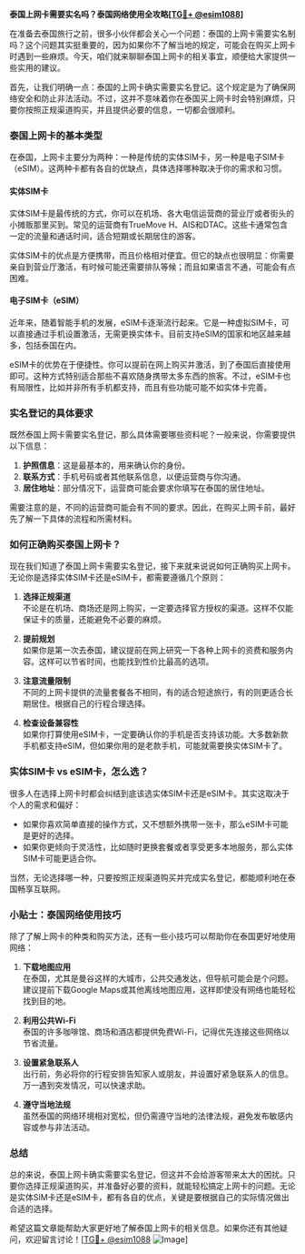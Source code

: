 **泰国上网卡需要实名吗？泰国网络使用全攻略[[TG💪+ @esim1088](https://t.me/s/esim1088)]**

在准备去泰国旅行之前，很多小伙伴都会关心一个问题：泰国的上网卡需要实名制吗？这个问题其实挺重要的，因为如果你不了解当地的规定，可能会在购买上网卡时遇到一些麻烦。今天，咱们就来聊聊泰国上网卡的相关事宜，顺便给大家提供一些实用的建议。

首先，让我们明确一点：泰国的上网卡确实需要实名登记。这个规定是为了确保网络安全和防止非法活动。不过，这并不意味着你在泰国买上网卡时会特别麻烦，只要你按照正规渠道购买，并且提供必要的信息，一切都会很顺利。

### 泰国上网卡的基本类型

在泰国，上网卡主要分为两种：一种是传统的实体SIM卡，另一种是电子SIM卡（eSIM）。这两种卡都有各自的优缺点，具体选择哪种取决于你的需求和习惯。

#### 实体SIM卡

实体SIM卡是最传统的方式，你可以在机场、各大电信运营商的营业厅或者街头的小摊贩那里买到。常见的运营商有TrueMove H、AIS和DTAC。这些卡通常包含一定的流量和通话时间，适合短期或长期居住的游客。

实体SIM卡的优点是方便携带，而且价格相对便宜。但它的缺点也很明显：你需要亲自到营业厅激活，有时候可能还需要排队等候；而且如果语言不通，可能会有点困难。

#### 电子SIM卡（eSIM）

近年来，随着智能手机的发展，eSIM卡逐渐流行起来。它是一种虚拟SIM卡，可以直接通过手机设置激活，无需更换实体卡。目前支持eSIM的国家和地区越来越多，包括泰国在内。

eSIM卡的优势在于便捷性。你可以提前在网上购买并激活，到了泰国后直接使用即可。这种方式特别适合那些不喜欢随身携带太多东西的旅客。不过，eSIM卡也有局限性，比如并非所有手机都支持，而且有些功能可能不如实体卡完善。

### 实名登记的具体要求

既然泰国上网卡需要实名登记，那么具体需要哪些资料呢？一般来说，你需要提供以下信息：

1. **护照信息**：这是最基本的，用来确认你的身份。
2. **联系方式**：手机号码或者其他联系信息，以便运营商与你沟通。
3. **居住地址**：部分情况下，运营商可能会要求你填写在泰国的居住地址。

需要注意的是，不同的运营商可能会有不同的要求。因此，在购买上网卡前，最好先了解一下具体的流程和所需材料。

### 如何正确购买泰国上网卡？

现在我们知道了泰国上网卡需要实名登记，接下来就来说说如何正确购买上网卡。无论你是选择实体SIM卡还是eSIM卡，都需要遵循几个原则：

1. **选择正规渠道**  
   不论是在机场、商场还是网上购买，一定要选择官方授权的渠道。这样不仅能保证卡的质量，还能避免不必要的麻烦。

2. **提前规划**  
   如果你是第一次去泰国，建议提前在网上研究一下各种上网卡的资费和服务内容。这样可以节省时间，也能找到性价比最高的选项。

3. **注意流量限制**  
   不同的上网卡提供的流量套餐各不相同，有的适合短途旅行，有的则更适合长期居住。根据自己的行程合理选择。

4. **检查设备兼容性**  
   如果你打算使用eSIM卡，一定要确认你的手机是否支持该功能。大多数新款手机都支持eSIM，但如果你用的是老款手机，可能就需要换实体SIM卡了。

### 实体SIM卡 vs eSIM卡，怎么选？

很多人在选择上网卡时都会纠结到底该选实体SIM卡还是eSIM卡。其实这取决于个人的需求和偏好：

- 如果你喜欢简单直接的操作方式，又不想额外携带一张卡，那么eSIM卡可能是更好的选择。
- 如果你更倾向于灵活性，比如随时更换套餐或者享受更多本地服务，那么实体SIM卡可能更适合你。

当然，无论选择哪一种，只要按照正规渠道购买并完成实名登记，都能顺利地在泰国畅享互联网。

### 小贴士：泰国网络使用技巧

除了了解上网卡的种类和购买方法，还有一些小技巧可以帮助你在泰国更好地使用网络：

1. **下载地图应用**  
   在泰国，尤其是曼谷这样的大城市，公共交通发达，但导航可能会是个问题。建议提前下载Google Maps或其他离线地图应用，这样即使没有网络也能轻松找到目的地。

2. **利用公共Wi-Fi**  
   泰国的许多咖啡馆、商场和酒店都提供免费Wi-Fi，记得优先连接这些网络以节省流量。

3. **设置紧急联系人**  
   出行前，务必将你的行程安排告知家人或朋友，并设置好紧急联系人的信息。万一遇到突发情况，可以快速求助。

4. **遵守当地法规**  
   虽然泰国的网络环境相对宽松，但仍需遵守当地的法律法规，避免发布敏感内容或参与非法活动。

### 总结

总的来说，泰国上网卡确实需要实名登记，但这并不会给游客带来太大的困扰。只要你选择正规渠道购买，并准备好必要的资料，就能轻松搞定上网卡的问题。无论是实体SIM卡还是eSIM卡，都有各自的优点，关键是要根据自己的实际情况做出合适的选择。

希望这篇文章能帮助大家更好地了解泰国上网卡的相关信息。如果你还有其他疑问，欢迎留言讨论！[[TG💪+ @esim1088](https://t.me/s/esim1088) ![Image](https://i.postimg.cc/4NQfJmqS/Snipaste-2025-05-13-00-14-12.png)]